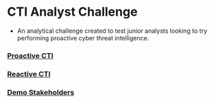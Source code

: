 # CTI Analyst Challenge
- An analytical challenge created to test junior analysts looking to try performing proactive cyber threat intelligence.

### [Proactive CTI](https://github.com/BushidoUK/CTI-Analyst-Challenge/blob/main/Proactive%20CTI%20Diagram.png)

### [Reactive CTI](https://github.com/BushidoUK/CTI-Analyst-Challenge/blob/main/Reactive%20CTI%20Diagram.png)

### [Demo Stakeholders](https://github.com/BushidoUK/CTI-Analyst-Challenge/blob/main/DemoStakeholders.md)
